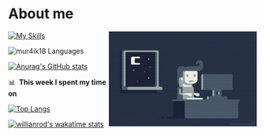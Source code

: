 # About me



<img align="right" alt="GIF" src="https://github.com/mur4ik18/mur4ik18/blob/main/e426702edf874b181aced1e2fa5c6cde.gif?raw=true" width="300" height="192" />

[![My Skills](https://skillicons.dev/icons?i=c,python,django)](https://skillicons.dev)

![mur4ik18 Languages](https://github-readme-stats.vercel.app/api/top-langs/?username=mur4ik18&layout=compact&count_private=true&theme=dracula)

[![Anurag's GitHub stats](https://github-readme-stats.vercel.app/api?username=mur4ik18)](https://github.com/anuraghazra/github-readme-stats)

📊 &nbsp;**This week I spent my time on**

[![Top Langs](https://github-readme-stats.vercel.app/api/top-langs/?username=mur4ik18&langs_count=8)](https://github.com/anuraghazra/github-readme-stats)

[![willianrod's wakatime stats](https://github-readme-stats.vercel.app/api/wakatime?username=mur4ik18)](https://github.com/anuraghazra/github-readme-stats)
